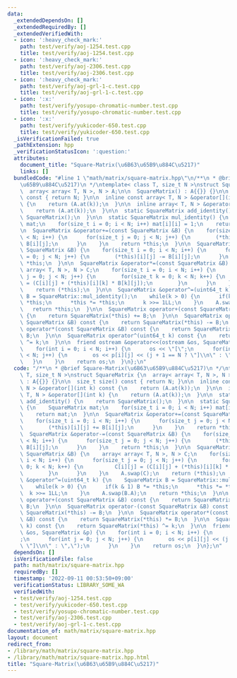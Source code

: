 ```yaml
---
data:
  _extendedDependsOn: []
  _extendedRequiredBy: []
  _extendedVerifiedWith:
  - icon: ':heavy_check_mark:'
    path: test/verify/aoj-1254.test.cpp
    title: test/verify/aoj-1254.test.cpp
  - icon: ':heavy_check_mark:'
    path: test/verify/aoj-2306.test.cpp
    title: test/verify/aoj-2306.test.cpp
  - icon: ':heavy_check_mark:'
    path: test/verify/aoj-grl-1-c.test.cpp
    title: test/verify/aoj-grl-1-c.test.cpp
  - icon: ':x:'
    path: test/verify/yosupo-chromatic-number.test.cpp
    title: test/verify/yosupo-chromatic-number.test.cpp
  - icon: ':x:'
    path: test/verify/yukicoder-650.test.cpp
    title: test/verify/yukicoder-650.test.cpp
  _isVerificationFailed: true
  _pathExtension: hpp
  _verificationStatusIcon: ':question:'
  attributes:
    document_title: "Square-Matrix(\u6B63\u65B9\u884C\u5217)"
    links: []
  bundledCode: "#line 1 \"math/matrix/square-matrix.hpp\"\n/**\n * @brief Square-Matrix(\u6B63\
    \u65B9\u884C\u5217)\n */\ntemplate< class T, size_t N >\nstruct SquareMatrix {\n\
    \  array< array< T, N >, N > A;\n\n  SquareMatrix() : A{{}} {}\n\n  size_t size()\
    \ const { return N; }\n\n  inline const array< T, N > &operator[](int k) const\
    \ {\n    return (A.at(k));\n  }\n\n  inline array< T, N > &operator[](int k) {\n\
    \    return (A.at(k));\n  }\n\n  static SquareMatrix add_identity() {\n    return\
    \ SquareMatrix();\n  }\n\n  static SquareMatrix mul_identity() {\n    SquareMatrix\
    \ mat;\n    for(size_t i = 0; i < N; i++) mat[i][i] = 1;\n    return mat;\n  }\n\
    \n  SquareMatrix &operator+=(const SquareMatrix &B) {\n    for(size_t i = 0; i\
    \ < N; i++) {\n      for(size_t j = 0; j < N; j++) {\n        (*this)[i][j] +=\
    \ B[i][j];\n      }\n    }\n    return *this;\n  }\n\n  SquareMatrix &operator-=(const\
    \ SquareMatrix &B) {\n    for(size_t i = 0; i < N; i++) {\n      for(size_t j\
    \ = 0; j < N; j++) {\n        (*this)[i][j] -= B[i][j];\n      }\n    }\n    return\
    \ *this;\n  }\n\n  SquareMatrix &operator*=(const SquareMatrix &B) {\n    array<\
    \ array< T, N >, N > C;\n    for(size_t i = 0; i < N; i++) {\n      for(size_t\
    \ j = 0; j < N; j++) {\n        for(size_t k = 0; k < N; k++) {\n          C[i][j]\
    \ = (C[i][j] + (*this)[i][k] * B[k][j]);\n        }\n      }\n    }\n    A.swap(C);\n\
    \    return (*this);\n  }\n\n  SquareMatrix &operator^=(uint64_t k) {\n    SquareMatrix\
    \ B = SquareMatrix::mul_identity();\n    while(k > 0) {\n      if(k & 1) B *=\
    \ *this;\n      *this *= *this;\n      k >>= 1LL;\n    }\n    A.swap(B.A);\n \
    \   return *this;\n  }\n\n  SquareMatrix operator+(const SquareMatrix &B) const\
    \ {\n    return SquareMatrix(*this) += B;\n  }\n\n  SquareMatrix operator-(const\
    \ SquareMatrix &B) const {\n    return SquareMatrix(*this) -= B;\n  }\n\n  SquareMatrix\
    \ operator*(const SquareMatrix &B) const {\n    return SquareMatrix(*this) *=\
    \ B;\n  }\n\n  SquareMatrix operator^(uint64_t k) const {\n    return SquareMatrix(*this)\
    \ ^= k;\n  }\n\n  friend ostream &operator<<(ostream &os, SquareMatrix &p) {\n\
    \    for(int i = 0; i < N; i++) {\n      os << \"[\";\n      for(int j = 0; j\
    \ < N; j++) {\n        os << p[i][j] << (j + 1 == N ? \"]\\n\" : \",\");\n   \
    \   }\n    }\n    return os;\n  }\n};\n"
  code: "/**\n * @brief Square-Matrix(\u6B63\u65B9\u884C\u5217)\n */\ntemplate< class\
    \ T, size_t N >\nstruct SquareMatrix {\n  array< array< T, N >, N > A;\n\n  SquareMatrix()\
    \ : A{{}} {}\n\n  size_t size() const { return N; }\n\n  inline const array< T,\
    \ N > &operator[](int k) const {\n    return (A.at(k));\n  }\n\n  inline array<\
    \ T, N > &operator[](int k) {\n    return (A.at(k));\n  }\n\n  static SquareMatrix\
    \ add_identity() {\n    return SquareMatrix();\n  }\n\n  static SquareMatrix mul_identity()\
    \ {\n    SquareMatrix mat;\n    for(size_t i = 0; i < N; i++) mat[i][i] = 1;\n\
    \    return mat;\n  }\n\n  SquareMatrix &operator+=(const SquareMatrix &B) {\n\
    \    for(size_t i = 0; i < N; i++) {\n      for(size_t j = 0; j < N; j++) {\n\
    \        (*this)[i][j] += B[i][j];\n      }\n    }\n    return *this;\n  }\n\n\
    \  SquareMatrix &operator-=(const SquareMatrix &B) {\n    for(size_t i = 0; i\
    \ < N; i++) {\n      for(size_t j = 0; j < N; j++) {\n        (*this)[i][j] -=\
    \ B[i][j];\n      }\n    }\n    return *this;\n  }\n\n  SquareMatrix &operator*=(const\
    \ SquareMatrix &B) {\n    array< array< T, N >, N > C;\n    for(size_t i = 0;\
    \ i < N; i++) {\n      for(size_t j = 0; j < N; j++) {\n        for(size_t k =\
    \ 0; k < N; k++) {\n          C[i][j] = (C[i][j] + (*this)[i][k] * B[k][j]);\n\
    \        }\n      }\n    }\n    A.swap(C);\n    return (*this);\n  }\n\n  SquareMatrix\
    \ &operator^=(uint64_t k) {\n    SquareMatrix B = SquareMatrix::mul_identity();\n\
    \    while(k > 0) {\n      if(k & 1) B *= *this;\n      *this *= *this;\n    \
    \  k >>= 1LL;\n    }\n    A.swap(B.A);\n    return *this;\n  }\n\n  SquareMatrix\
    \ operator+(const SquareMatrix &B) const {\n    return SquareMatrix(*this) +=\
    \ B;\n  }\n\n  SquareMatrix operator-(const SquareMatrix &B) const {\n    return\
    \ SquareMatrix(*this) -= B;\n  }\n\n  SquareMatrix operator*(const SquareMatrix\
    \ &B) const {\n    return SquareMatrix(*this) *= B;\n  }\n\n  SquareMatrix operator^(uint64_t\
    \ k) const {\n    return SquareMatrix(*this) ^= k;\n  }\n\n  friend ostream &operator<<(ostream\
    \ &os, SquareMatrix &p) {\n    for(int i = 0; i < N; i++) {\n      os << \"[\"\
    ;\n      for(int j = 0; j < N; j++) {\n        os << p[i][j] << (j + 1 == N ?\
    \ \"]\\n\" : \",\");\n      }\n    }\n    return os;\n  }\n};\n"
  dependsOn: []
  isVerificationFile: false
  path: math/matrix/square-matrix.hpp
  requiredBy: []
  timestamp: '2022-09-11 00:53:50+09:00'
  verificationStatus: LIBRARY_SOME_WA
  verifiedWith:
  - test/verify/aoj-1254.test.cpp
  - test/verify/yukicoder-650.test.cpp
  - test/verify/yosupo-chromatic-number.test.cpp
  - test/verify/aoj-2306.test.cpp
  - test/verify/aoj-grl-1-c.test.cpp
documentation_of: math/matrix/square-matrix.hpp
layout: document
redirect_from:
- /library/math/matrix/square-matrix.hpp
- /library/math/matrix/square-matrix.hpp.html
title: "Square-Matrix(\u6B63\u65B9\u884C\u5217)"
---
```

